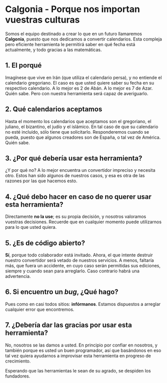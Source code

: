 # Calgonia - Porque nos importan vuestras culturas
Somos el equipo destinado a crear lo que en un futuro llamaremos __Calgonia__, puesto que nos dedicamos a convertir calendarios. Esta compleja pero eficiente herramienta le permitirá saber en qué fecha está actualmente, y todo gracias a las matemáticas.
## 1. El porqué
Imagínese que vive en Irán (que utiliza el calendario persa), y no entiende el calendario gregoriano. El caso es que usted quiere saber su fecha en su respectivo calendario. A lo mejor es 2 de Abán. A lo mejor es 7 de Azar. Quién sabe. Pero con nuestra herramienta será capaz de averiguarlo.
## 2. Qué calendarios aceptamos
Hasta el momento los calendarios que aceptamos son el gregoriano, el juliano, el bizantino, el judío y el islámico. En tal caso de que su calendario no esté incluído, sólo tiene que solicitarlo. Responderemos cuando se pueda, puesto que algunos creadores son de España, o tal vez de América. Quién sabe.
## 3. ¿Por qué debería usar esta herramienta?
¿Y por qué no? A lo mejor encuentra un convertidor impreciso y necesita otro. Estos han sido algunos de nuestros casos, y esa es otra de las razones por las que hacemos esto.
## 4. ¿Qué debo hacer en caso de no querer usar esta herramienta?
Directamente __no la use__; es su propia decisión, y nosotros valoramos vuestras decisiones. Recuerde que en cualquier momento puede utilizarnos para lo que usted quiera.
## 5. ¿Es de código abierto?
__Sí__, porque todo colaborador está invitado. Ahora, el que intente destruir nuestro convertidor será vetado de nuestros servicios. A menos, faltaría más, que fuera un accidente, en cuyo caso serán permitidas sus ediciones, siempre y cuando sean para arreglarlo. Caso contrario habrá una advertencia.
## 6. Si encuentro un _bug_, ¿Qué hago?
Pues como en casi todos sitios: __infórmanos__. Estamos dispuestos a arreglar cualquier error que encontremos.
## 7. ¿Debería dar las gracias por usar esta herramienta?
No, nosotros se las damos a usted. En principio por confiar en nosotros, y también porque es usted un buen programador, así que basándonos en eso tal vez quiera ayudarnos a improvisar esta herramienta en progreso de crecimiento.

Esperando que las herramientas le sean de su agrado, se despiden los fundadores.
